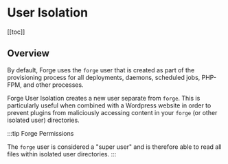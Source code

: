 # User Isolation

[[toc]]

## Overview

By default, Forge uses the `forge` user that is created as part of the provisioning process for all deployments, daemons, scheduled jobs, PHP-FPM, and other processes.

Forge User Isolation creates a new user separate from `forge`. This is particularly useful when combined with a Wordpress website in order to prevent plugins from maliciously accessing content in your `forge` (or other isolated user) directories.

:::tip Forge Permissions

The `forge` user is considered a "super user" and is therefore able to read all files within isolated user directories.
:::

